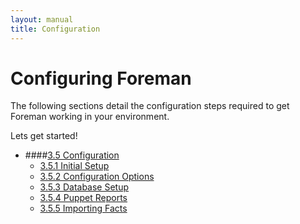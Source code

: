 ```yaml
---
layout: manual
title: Configuration
---
```


# Configuring Foreman

The following sections detail the configuration steps required to get Foreman working in your environment. 

Lets get started!

* ####[3.5 Configuration](/manuals/1.0/3.5_configuration.html)
    * [3.5.1 Initial Setup](/manuals/1.0/3.5.1_initial_setup.html)
    * [3.5.2 Configuration Options](/manuals/1.0/3.5.2_configuration_options.html)
    * [3.5.3 Database Setup](/manuals/1.0/3.5.3_database_setup.html)
    * [3.5.4 Puppet Reports](/manuals/1.0/3.5.4_puppet_reports.html)
    * [3.5.5 Importing Facts](/manuals/1.0/3.5.5_importing_facts.html)